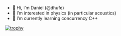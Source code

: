 - 👋 Hi, I’m Daniel (@dhufe)
- 👀 I’m interested in physics (in particular acoustics)
- 🌱 I’m currently learning concurrency C++

<!---
dhufe/dhufe is a ✨ special ✨ repository because its `README.md` (this file) appears on your GitHub profile.
You can click the Preview link to take a look at your changes.
--->

[![trophy](https://github-profile-trophy.vercel.app/?username=ryo-ma)](https://github.com/ryo-ma/github-profile-trophy)
